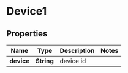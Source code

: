 
# Device1

## Properties
Name | Type | Description | Notes
------------ | ------------- | ------------- | -------------
**device** | **String** | device id | 



